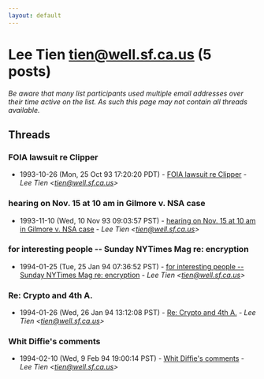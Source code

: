 ```yaml
---
layout: default
---
```


# Lee Tien <tien@well.sf.ca.us> (5 posts)

_Be aware that many list participants used multiple email addresses over their time active on the list. As such this page may not contain all threads available._

## Threads

### FOIA lawsuit re Clipper
+ 1993-10-26 (Mon, 25 Oct 93 17:20:20 PDT) - [FOIA lawsuit re Clipper](/archive/1993/10/7459ad6226eda48d572f81e9207e426d839b886c67474e994a146c6b54209c3b) - _Lee Tien \<tien@well.sf.ca.us\>_

### hearing on Nov. 15 at 10 am in Gilmore v. NSA case
+ 1993-11-10 (Wed, 10 Nov 93 09:03:57 PST) - [hearing on Nov. 15 at 10 am in Gilmore v. NSA case](/archive/1993/11/233caa52ed89039bcb1dfae55c56eb00f7488f42bc749154655915521d8e70e6) - _Lee Tien \<tien@well.sf.ca.us\>_

### for interesting people -- Sunday NYTimes Mag re:  encryption
+ 1994-01-25 (Tue, 25 Jan 94 07:36:52 PST) - [for interesting people -- Sunday NYTimes Mag re:  encryption](/archive/1994/01/e1520c24fdfec8fb639535749ecda26670198f8a340a4a74d771f32efb701909) - _Lee Tien \<tien@well.sf.ca.us\>_

### Re:  Crypto and 4th A.
+ 1994-01-26 (Wed, 26 Jan 94 13:12:08 PST) - [Re:  Crypto and 4th A.](/archive/1994/01/05ec03f621592d6414cd894d299db90344f9b911c42ce71cce1c1b7b93278296) - _Lee Tien \<tien@well.sf.ca.us\>_

### Whit Diffie's comments
+ 1994-02-10 (Wed, 9 Feb 94 19:00:14 PST) - [Whit Diffie's comments](/archive/1994/02/81d9941ed285de75c0e18a6757eb8cad4f6bef72227de04af38461a428622f02) - _Lee Tien \<tien@well.sf.ca.us\>_

